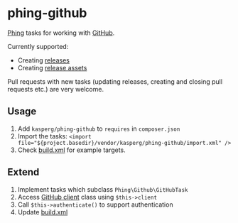phing-github
============

[Phing](http://www.phing.info/) tasks for working with [GitHub](https://github.com/).

Currently supported:

* Creating [releases](https://github.com/blog/1547-release-your-software)
* Creating [release assets](https://github.com/blog/1547-release-your-software)

Pull requests with new tasks (updating releases, creating and closing pull requests etc.) are very welcome.

Usage
-----

1. Add `kasperg/phing-github` to `requires` in `composer.json`
2. Import the tasks: `<import file="${project.basedir}/vendor/kasperg/phing-github/import.xml" />`
3. Check [build.xml](https://raw.github.com/kasperg/phing-github/master/build.xml) for example targets.

Extend
------

1. Implement tasks which subclass `Phing\Github\GitHubTask`
2. Access [GitHub client](https://github.com/KnpLabs/php-github-api) class using `$this->client`
3. Call `$this->authenticate()` to support authentication
4. Update [build.xml](https://raw.github.com/kasperg/phing-github/master/build.xml)
